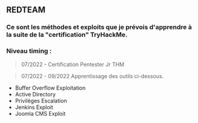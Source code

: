 ## REDTEAM

### Ce sont les méthodes et exploits que je prévois d'apprendre à la suite de la "certification" TryHackMe.
### Niveau timing : 

> 07/2022 - Certification Pentester Jr THM

> 07/2022 - 09/2022 Apprentissage des outils ci-dessous.

- Buffer Overflow Exploitation
- Active Directory
- Privilèges Escalation
- Jenkins Exploit
- Joomla CMS Exploit
